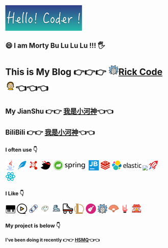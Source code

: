 
 <img src="https://raw.githubusercontent.com/MortyCode/image/master/hello2.png"  height="80" width="240">
 
## 😄 I am **Morty Bu Lu Lu Lu** !!!    🖐


# **This is My Blog** 👉👉👉 [![](https://raw.githubusercontent.com/MortyCode/image/master/like/rick.png)](https://www.rcode.top)[Rick Code](https://www.rcode.top/)[![](https://raw.githubusercontent.com/MortyCode/image/master/blog/morty.png)](https://www.rcode.top)👈👈👈

## **My JianShu**  👉👉 [我是小河神](https://www.jianshu.com/u/40227ed13cdc)👈👈

## **BiliBili**  👉👉 [我是小河神](https://space.bilibili.com/352880984)👈👈



### I often use 👇
[![](https://raw.githubusercontent.com/MortyCode/image/master/java.png)](https://www.java.com/) 
[![](https://raw.githubusercontent.com/MortyCode/image/master/maven.png)](https://maven.apache.org/)
[![](https://raw.githubusercontent.com/MortyCode/image/master/mq.png)](https://github.com/MortyCode/HsMq)
[![](https://raw.githubusercontent.com/MortyCode/image/master/mybatis.png)]()
[![](https://raw.githubusercontent.com/MortyCode/image/master/spring.png)](https://spring.io/)
[![](https://raw.githubusercontent.com/MortyCode/image/master/JetBrains.png)](https://plugins.jetbrains.com/author/1de3a924-ba06-4c2a-a324-72928c2ece99) 
[![](https://raw.githubusercontent.com/MortyCode/image/master/Redis.png)](https://redis.io/)
[![](https://raw.githubusercontent.com/MortyCode/image/master/elastic.png)](https://www.elastic.co/)
[![](https://raw.githubusercontent.com/MortyCode/image/master/mysql.png)](https://www.mysql.com/)
[![](https://raw.githubusercontent.com/MortyCode/image/master//RocketMQ.png)](http://rocketmq.apache.org/)
[![](https://raw.githubusercontent.com/MortyCode/image/master/react.png)](https://reactjs.org/)


### I Like 👇
[![](https://raw.githubusercontent.com/MortyCode/image/master/like/dzq.png)]()
[![](https://raw.githubusercontent.com/MortyCode/image/master/like/dy.png)]()
[![](https://raw.githubusercontent.com/MortyCode/image/master/like/hb.png)]()
[![](https://raw.githubusercontent.com/MortyCode/image/master/like/hh.png)]()
[![](https://raw.githubusercontent.com/MortyCode/image/master/like/hhuab.png)]()
[![](https://raw.githubusercontent.com/MortyCode/image/master/like/lh.png)]()
[![](https://raw.githubusercontent.com/MortyCode/image/master/like/lol.png)]()
[![](https://raw.githubusercontent.com/MortyCode/image/master/like/my.png)]()
[![](https://raw.githubusercontent.com/MortyCode/image/master/like/rick.png)]()
[![](https://raw.githubusercontent.com/MortyCode/image/master/like/xs.png)]()
[![](https://raw.githubusercontent.com/MortyCode/image/master/like/yg.png)]()
[![](https://raw.githubusercontent.com/MortyCode/image/master/like/zzf.png)]()

### My project is below  👇

#### **I've been doing it recently**  👉👉 [HSMQ](https://github.com/MortyCode/HsMq)👈👈
